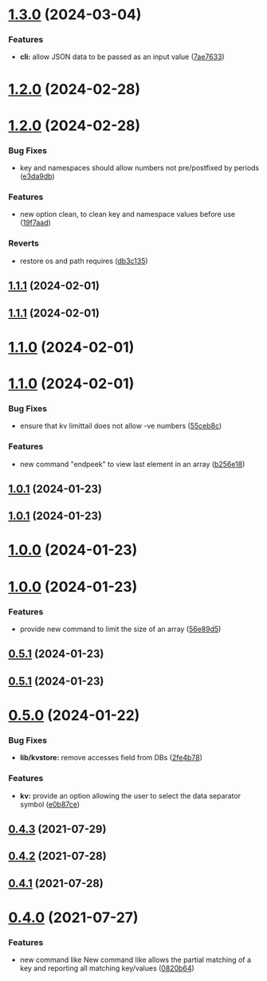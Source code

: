 # [1.3.0](https://github.com/27escape/kvstore/compare/1.2.0...v1.3.0) (2024-03-04)


### Features

* **cli:** allow JSON data to be passed as an input value ([7ae7633](https://github.com/27escape/kvstore/commit/7ae7633656812f900d18179b5fa23f73843b48a6))



# [1.2.0](https://github.com/27escape/kvstore/compare/v1.2.0...1.2.0) (2024-02-28)



# [1.2.0](https://github.com/27escape/kvstore/compare/1.1.1...v1.2.0) (2024-02-28)


### Bug Fixes

* key and namespaces should allow numbers not pre/postfixed by periods ([e3da9db](https://github.com/27escape/kvstore/commit/e3da9db48b2f1165d482180f99917164927c7786))


### Features

* new option clean, to clean key and namespace values before use ([19f7aad](https://github.com/27escape/kvstore/commit/19f7aad5b7d8e7ebb6c817ef7a273112a93c757b))


### Reverts

* restore os and path requires ([db3c135](https://github.com/27escape/kvstore/commit/db3c1354e9abac3c68089b225ebd22d8b0d3ebf0))



## [1.1.1](https://github.com/27escape/kvstore/compare/v1.1.1...1.1.1) (2024-02-01)



## [1.1.1](https://github.com/27escape/kvstore/compare/1.1.0...v1.1.1) (2024-02-01)



# [1.1.0](https://github.com/27escape/kvstore/compare/v1.1.0...1.1.0) (2024-02-01)



# [1.1.0](https://github.com/27escape/kvstore/compare/1.0.1...v1.1.0) (2024-02-01)


### Bug Fixes

* ensure that kv limittail does not allow -ve numbers ([55ceb8c](https://github.com/27escape/kvstore/commit/55ceb8c0b578be97f2f4b00b94ac0dc74b1fe72b))


### Features

* new command "endpeek" to view last element in an array ([b256e18](https://github.com/27escape/kvstore/commit/b256e18b3f9ce869e85712d5b8ef7d708ccc6fb8))



## [1.0.1](https://github.com/27escape/kvstore/compare/v1.0.1...1.0.1) (2024-01-23)



## [1.0.1](https://github.com/27escape/kvstore/compare/1.0.0...v1.0.1) (2024-01-23)



# [1.0.0](https://github.com/27escape/kvstore/compare/v1.0.0...1.0.0) (2024-01-23)



# [1.0.0](https://github.com/27escape/kvstore/compare/0.5.1...v1.0.0) (2024-01-23)


### Features

* provide new command to limit the size of an array ([56e89d5](https://github.com/27escape/kvstore/commit/56e89d56fd02de4940840cb3a91b4335c68ebd90))



## [0.5.1](https://github.com/27escape/kvstore/compare/v0.5.1...0.5.1) (2024-01-23)



## [0.5.1](https://github.com/27escape/kvstore/compare/v0.5.0...v0.5.1) (2024-01-23)



# [0.5.0](https://github.com/27escape/kvstore/compare/0.5.0...v0.5.0) (2024-01-22)


### Bug Fixes

* **lib/kvstore:** remove accesses field from DBs ([2fe4b78](https://github.com/27escape/kvstore/commit/2fe4b78750aa5b7b56a1e5a3d19fa10abc342278))


### Features

* **kv:** provide an option allowing the user to select the data separator symbol ([e0b87ce](https://github.com/27escape/kvstore/commit/e0b87ce9589fe9958972d8b90e3067e05f9536f6))



## [0.4.3](https://github.com/27escape/kvstore/compare/v0.4.2...v0.4.3) (2021-07-29)



## [0.4.2](https://github.com/27escape/kvstore/compare/v0.4.1...v0.4.2) (2021-07-28)



## [0.4.1](https://github.com/27escape/kvstore/compare/v0.4.0...v0.4.1) (2021-07-28)



# [0.4.0](https://github.com/27escape/kvstore/compare/0820b6464177a501f50b84cddbb6803ebb2f46e6...v0.4.0) (2021-07-27)


### Features

* new command like New command like allows the partial matching of a key and reporting all matching key/values ([0820b64](https://github.com/27escape/kvstore/commit/0820b6464177a501f50b84cddbb6803ebb2f46e6))



